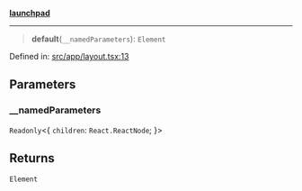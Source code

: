 [**launchpad**](index.md)

***

> **default**(`__namedParameters`): `Element`

Defined in: [src/app/layout.tsx:13](https://github.com/victorbratov/launchpad/blob/d14315d3bd6634bc1c0e4507f8ad0551e9221cbc/src/app/layout.tsx#L13)

## Parameters

### \_\_namedParameters

`Readonly`\<\{ `children`: `React.ReactNode`; \}\>

## Returns

`Element`
